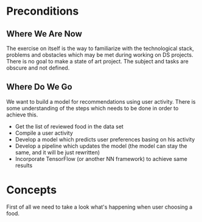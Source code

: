 # Preconditions

## Where We Are Now

The exercise on itself is the way to familiarize with the technological stack, problems and obstacles which may be met during working on DS projects. There is no goal to make a state of art project. The subject and tasks are obscure and not defined.

## Where Do We Go

We want to build a model for recommendations using user activity. There is some understanding of the steps which needs to be done in order to achieve this.

* Get the list of reviewed food in the data set
* Compile a user activity
* Develop a model which predicts user preferences basing on his activity
* Develop a pipeline which updates the model (the model can stay the same, and it will be just rewritten)
* Incorporate TensorFlow (or another NN framework) to achieve same results

# Concepts

First of all we need to take a look what's happening when user choosing a food.